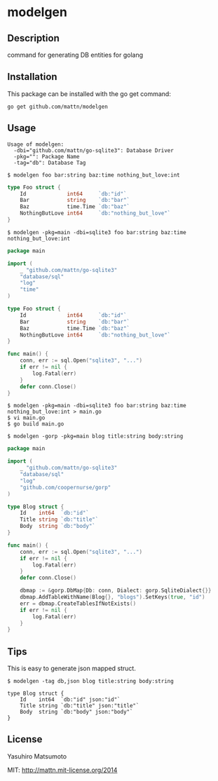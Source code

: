 modelgen
========

Description
-----------

command for generating DB entities for golang

Installation
------------

This package can be installed with the go get command:

    go get github.com/mattn/modelgen
    
Usage
-----

```
Usage of modelgen:
  -dbi="github.com/mattn/go-sqlite3": Database Driver
  -pkg="": Package Name
  -tag="db": Database Tag
```

```
$ modelgen foo bar:string baz:time nothing_but_love:int
```

```go
type Foo struct {
	Id             int64     `db:"id"`
	Bar            string    `db:"bar"`
	Baz            time.Time `db:"baz"`
	NothingButLove int64     `db:"nothing_but_love"`
}
```

```
$ modelgen -pkg=main -dbi=sqlite3 foo bar:string baz:time nothing_but_love:int
```

```go
package main

import (
	_ "github.com/mattn/go-sqlite3"
	"database/sql"
	"log"
	"time"
)

type Foo struct {
	Id             int64     `db:"id"`
	Bar            string    `db:"bar"`
	Baz            time.Time `db:"baz"`
	NothingButLove int64     `db:"nothing_but_love"`
}

func main() {
	conn, err := sql.Open("sqlite3", "...")
	if err != nil {
		log.Fatal(err)
	}
	defer conn.Close()
}
```

```
$ modelgen -pkg=main -dbi=sqlite3 foo bar:string baz:time nothing_but_love:int > main.go
$ vi main.go
$ go build main.go
```

```
$ modelgen -gorp -pkg=main blog title:string body:string  
```

```go
package main

import (
	_ "github.com/mattn/go-sqlite3"
	"database/sql"
	"log"
	"github.com/coopernurse/gorp"
)

type Blog struct {
	Id    int64  `db:"id"`
	Title string `db:"title"`
	Body  string `db:"body"`
}

func main() {
	conn, err := sql.Open("sqlite3", "...")
	if err != nil {
		log.Fatal(err)
	}
	defer conn.Close()

	dbmap := &gorp.DbMap{Db: conn, Dialect: gorp.SqliteDialect{}}
	dbmap.AddTableWithName(Blog{}, "blogs").SetKeys(true, "id")
	err = dbmap.CreateTablesIfNotExists()
	if err != nil {
		log.Fatal(err)
	}
}
```

Tips
----

This is easy to generate json mapped struct.

```
$ modelgen -tag db,json blog title:string body:string  
```

```
type Blog struct {
	Id    int64  `db:"id" json:"id"`
	Title string `db:"title" json:"title"`
	Body  string `db:"body" json:"body"`
}
```


License
-------

Yasuhiro Matsumoto

MIT: http://mattn.mit-license.org/2014
